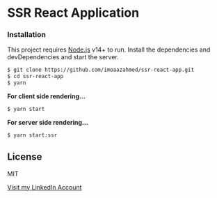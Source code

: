 # SSR React Application

### Installation

This project requires [Node.js](https://nodejs.org/) v14+ to run.
Install the dependencies and devDependencies and start the server.

```sh
$ git clone https://github.com/imoaazahmed/ssr-react-app.git
$ cd ssr-react-app
$ yarn
```

**For client side rendering...**

```sh
$ yarn start
```

**For server side rendering...**

```sh
$ yarn start:ssr
```

License
----

MIT


[Visit my LinkedIn Account](https://www.linkedin.com/in/imoaazahmed/)
